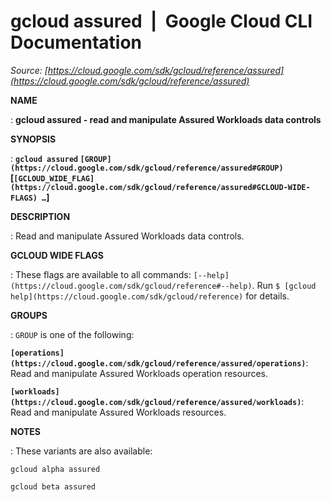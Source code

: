 # gcloud assured  |  Google Cloud CLI Documentation

*Source: [https://cloud.google.com/sdk/gcloud/reference/assured](https://cloud.google.com/sdk/gcloud/reference/assured)*

**NAME**

: **gcloud assured - read and manipulate Assured Workloads data controls**

**SYNOPSIS**

: **`gcloud assured` `[GROUP](https://cloud.google.com/sdk/gcloud/reference/assured#GROUP)` [`[GCLOUD_WIDE_FLAG](https://cloud.google.com/sdk/gcloud/reference/assured#GCLOUD-WIDE-FLAGS) …`]**

**DESCRIPTION**

: Read and manipulate Assured Workloads data controls.

**GCLOUD WIDE FLAGS**

: These flags are available to all commands: `[--help](https://cloud.google.com/sdk/gcloud/reference#--help)`.
Run `$ [gcloud help](https://cloud.google.com/sdk/gcloud/reference)` for details.

**GROUPS**

: ``GROUP`` is one of the following:

**`[operations](https://cloud.google.com/sdk/gcloud/reference/assured/operations)`**:
Read and manipulate Assured Workloads operation resources.

**`[workloads](https://cloud.google.com/sdk/gcloud/reference/assured/workloads)`**:
Read and manipulate Assured Workloads resources.

**NOTES**

: These variants are also available:

```
gcloud alpha assured
```

```
gcloud beta assured
```